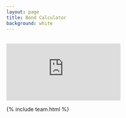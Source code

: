 ```yaml
---
layout: page
title: Bond Calculator
background: white
---
```


<br>

<div>
    <iframe class="bond-calc" frameborder="0"
        src="https://www.ooba.co.za/calculators/bond-repayment-calculator/?iframe=true&iftype=nobrand"
        title="Bond Calculator"></iframe>
</div>

{% include team.html %}

